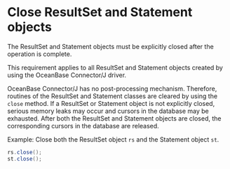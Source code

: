 # Close ResultSet and Statement objects

The ResultSet and Statement objects must be explicitly closed after the operation is complete.

This requirement applies to all ResultSet and Statement objects created by using the OceanBase Connector/J driver.

OceanBase Connector/J has no post-processing mechanism. Therefore, routines of the ResultSet and Statement classes are cleared by using the `close` method. If a ResultSet or Statement object is not explicitly closed, serious memory leaks may occur and cursors in the database may be exhausted. After both the ResultSet and Statement objects are closed, the corresponding cursors in the database are released.

Example: Close both the ResultSet object `rs` and the Statement object `st`.

```java
rs.close();
st.close();
```


